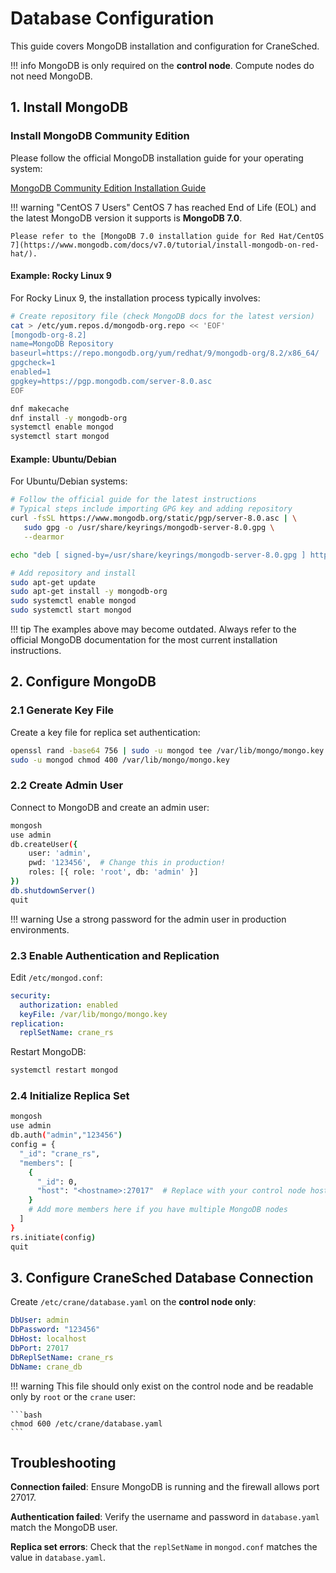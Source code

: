 # Database Configuration

This guide covers MongoDB installation and configuration for CraneSched.

!!! info
    MongoDB is only required on the **control node**. Compute nodes do not need MongoDB.

## 1. Install MongoDB

### Install MongoDB Community Edition

Please follow the official MongoDB installation guide for your operating system:

[MongoDB Community Edition Installation Guide](https://www.mongodb.com/docs/manual/administration/install-community/)

!!! warning "CentOS 7 Users"
    CentOS 7 has reached End of Life (EOL) and the latest MongoDB version it supports is **MongoDB 7.0**. 
    
    Please refer to the [MongoDB 7.0 installation guide for Red Hat/CentOS 7](https://www.mongodb.com/docs/v7.0/tutorial/install-mongodb-on-red-hat/).

#### Example: Rocky Linux 9

For Rocky Linux 9, the installation process typically involves:

```bash
# Create repository file (check MongoDB docs for the latest version)
cat > /etc/yum.repos.d/mongodb-org.repo << 'EOF'
[mongodb-org-8.2]
name=MongoDB Repository
baseurl=https://repo.mongodb.org/yum/redhat/9/mongodb-org/8.2/x86_64/
gpgcheck=1
enabled=1
gpgkey=https://pgp.mongodb.com/server-8.0.asc
EOF

dnf makecache
dnf install -y mongodb-org
systemctl enable mongod
systemctl start mongod
```

#### Example: Ubuntu/Debian

For Ubuntu/Debian systems:

```bash
# Follow the official guide for the latest instructions
# Typical steps include importing GPG key and adding repository
curl -fsSL https://www.mongodb.org/static/pgp/server-8.0.asc | \
   sudo gpg -o /usr/share/keyrings/mongodb-server-8.0.gpg \
   --dearmor

echo "deb [ signed-by=/usr/share/keyrings/mongodb-server-8.0.gpg ] http://repo.mongodb.org/apt/debian bookworm/mongodb-org/8.2 main" | sudo tee /etc/apt/sources.list.d/mongodb-org-8.2.list

# Add repository and install
sudo apt-get update
sudo apt-get install -y mongodb-org
sudo systemctl enable mongod
sudo systemctl start mongod
```

!!! tip
    The examples above may become outdated. Always refer to the official MongoDB documentation for the most current installation instructions.

## 2. Configure MongoDB

### 2.1 Generate Key File

Create a key file for replica set authentication:

```bash
openssl rand -base64 756 | sudo -u mongod tee /var/lib/mongo/mongo.key
sudo -u mongod chmod 400 /var/lib/mongo/mongo.key
```

### 2.2 Create Admin User

Connect to MongoDB and create an admin user:

```bash
mongosh
use admin
db.createUser({
    user: 'admin', 
    pwd: '123456',  # Change this in production!
    roles: [{ role: 'root', db: 'admin' }]
})
db.shutdownServer()
quit
```

!!! warning
    Use a strong password for the admin user in production environments.

### 2.3 Enable Authentication and Replication

Edit `/etc/mongod.conf`:

```yaml
security:
  authorization: enabled
  keyFile: /var/lib/mongo/mongo.key
replication:
  replSetName: crane_rs
```

Restart MongoDB:

```bash
systemctl restart mongod
```

### 2.4 Initialize Replica Set

```bash
mongosh
use admin
db.auth("admin","123456")
config = {
  "_id": "crane_rs",
  "members": [
    {
      "_id": 0,
      "host": "<hostname>:27017"  # Replace with your control node hostname
    }
    # Add more members here if you have multiple MongoDB nodes
  ]
}
rs.initiate(config)
quit
```

## 3. Configure CraneSched Database Connection

Create `/etc/crane/database.yaml` on the **control node only**:

```yaml
DbUser: admin
DbPassword: "123456"
DbHost: localhost
DbPort: 27017
DbReplSetName: crane_rs
DbName: crane_db
```

!!! warning
    This file should only exist on the control node and be readable only by `root` or the `crane` user:
    
    ```bash
    chmod 600 /etc/crane/database.yaml
    ```

## Troubleshooting

**Connection failed**: Ensure MongoDB is running and the firewall allows port 27017.

**Authentication failed**: Verify the username and password in `database.yaml` match the MongoDB user.

**Replica set errors**: Check that the `replSetName` in `mongod.conf` matches the value in `database.yaml`.
